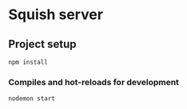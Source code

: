 # Squish server

## Project setup
```
npm install
```

### Compiles and hot-reloads for development
```
nodemon start
```